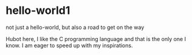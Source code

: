 # hello-world1
not just a hello-world, but also a road to get on the way

Hubot here, I like the C programming language and that is the only one I know.
I am eager to speed up with my inspirations.
